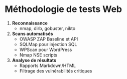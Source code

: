 # Méthodologie de tests Web

1. **Reconnaissance**  
   - nmap, dirb, gobuster, nikto  
2. **Scans automatisés**  
   - OWASP ZAP Baseline et API  
   - SQLMap pour injection SQL  
   - WPScan pour WordPress  
   - Nmap NSE scripts  
3. **Analyse de résultats**  
   - Rapports Markdown/HTML  
   - Filtrage des vulnérabilités critiques  
